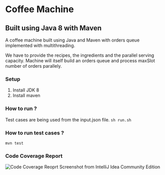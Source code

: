 # Coffee Machine
## Built using Java 8 with Maven

A coffee machine built using Java and Maven with orders queue implemented with multithreading.

We have to provide the recipes, the ingredients and the parallel serving capacity. Machine will itself build an orders queue and process maxSlot number of orders parallely.

### Setup

1. Install JDK 8
2. Install maven

### How to run ? 
Test cases are being used from the input.json file.
`sh run.sh`

### How to run test cases ?
`mvn test`

### Code Coverage Report

![Code Coverage Reoprt](code-coverage-reports.png)
Screenshot from IntelliJ Idea Community Edition